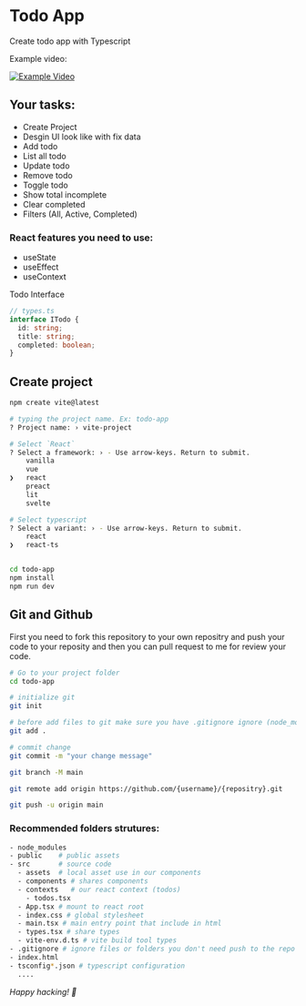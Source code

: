 # Todo App

Create todo app with Typescript

Example video:

[![Example Video](https://res.cloudinary.com/woufu/video/upload/q_auto,c_pad,b_auto:predominant/v1661682721/example_f4kfjg.jpg)](https://res.cloudinary.com/woufu/video/upload/v1661682721/example_f4kfjg.mov)

## Your tasks:

- Create Project
- Desgin UI look like with fix data
- Add todo
- List all todo
- Update todo
- Remove todo
- Toggle todo
- Show total incomplete
- Clear completed
- Filters (All, Active, Completed)

### React features you need to use:

- useState
- useEffect
- useContext

Todo Interface

```ts
// types.ts
interface ITodo {
  id: string;
  title: string;
  completed: boolean;
}
```

## Create project

```sh
npm create vite@latest

# typing the project name. Ex: todo-app
? Project name: › vite-project

# Select `React`
? Select a framework: › - Use arrow-keys. Return to submit.
    vanilla
    vue
❯   react
    preact
    lit
    svelte

# Select typescript
? Select a variant: › - Use arrow-keys. Return to submit.
    react
❯   react-ts


cd todo-app
npm install
npm run dev
```

## Git and Github

First you need to fork this repository to your own repositry and push your code to your reposity and then you can pull request to me for review your code.

```sh
# Go to your project folder
cd todo-app

# initialize git
git init

# before add files to git make sure you have .gitignore ignore (node_modules, ...)
git add .

# commit change
git commit -m "your change message"

git branch -M main

git remote add origin https://github.com/{username}/{repositry}.git

git push -u origin main
```

### Recommended folders strutures:

```sh
- node_modules
- public    # public assets
- src       # source code
  - assets  # local asset use in our components
  - components # shares components
  - contexts   # our react context (todos)
    - todos.tsx
  - App.tsx # mount to react root
  - index.css # global stylesheet
  - main.tsx # main entry point that include in html
  - types.tsx # share types
  - vite-env.d.ts # vite build tool types
- .gitignore # ignore files or folders you don't need push to the repo
- index.html
- tsconfig*.json # typescript configuration
  ....
```

_Happy hacking! 🥳_
